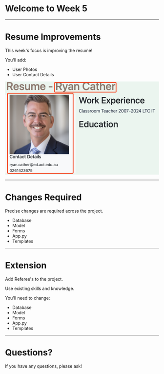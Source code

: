 # Welcome to Week 5



---
# Resume Improvements

This week's focus is improving the resume!

You'll add:

- User Photos
- User Contact Details

![resumeImprovementsFinal](/WebDev/_shared/Projects/ANH/images/resumeImprovementsFinal.png)

---

# Changes Required

Precise changes are required across the project.

- Database
- Model
- Forms
- App.py
- Templates

---

# Extension

Add Referee's to the project.

Use existing skills and knowledge.

You'll need to change:

- Database
- Model
- Forms
- App.py
- Templates

---

# Questions?

If you have any questions, please ask!